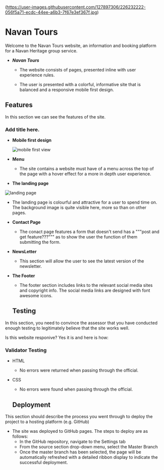 (https://user-images.githubusercontent.com/127897306/226232222-056f5a71-ecdc-44ee-a6b3-7f67e3ef367f.jpg)

# Navan Tours

Welcome to the Navan Tours website, an information and booking platform for a Navan Heritage group service.

 - ___Navan Tours___

    - The website consists of  pages, presented inline with user experience rules.

    - The user is presented with a colorful, informative site that is balanced and a responsive mobile first design.
 
## Features 

In this section we can see the features of the site.

### Add title here.

- __Mobile first design__

   ![mobile first view](https://user-images.githubusercontent.com/127897306/226232198-80d3af5c-bb2f-4c5b-9d76-301ec8a245d9.jpg)

- __Menu__

  - The site contains a website must have of a menu across the top of the page with a hover effect for a more in depth user experience. 

- __The landing page__

![landing page](https://user-images.githubusercontent.com/127897306/226232100-001b4e58-0ade-4cb4-aad4-b73c18eebee5.jpg)

  - The landing page is colourful and attractive for a user to spend time on. The background image is quite visible here, more so than on other pages.

- __Contact Page__

  - The conact page features a form that doesn't send has a """post and get feature???""" 
  as to show the user the function of them submitting the form.

- __NewsLetter__

  - This section will allow the user to see the latest version of the newsletter.

- __The Footer__ 

  - The footer section includes links to the relevant social media sites and copyright info. The social media links are designed with font awesome icons.

  ## Testing 

In this section, you need to convince the assessor that you have conducted enough testing to legitimately believe that the site works well.

Is this website responive? Yes it is and here is how:

### Validator Testing 

- HTML
  - No errors were returned when passing through the official.

- CSS
  - No errors were found when passing through the official.

  ## Deployment

This section should describe the process you went through to deploy the project to a hosting platform (e.g. GitHub) 

- The site was deployed to GitHub pages. The steps to deploy are as follows: 
  - In the GitHub repository, navigate to the Settings tab 
  - From the source section drop-down menu, select the Master Branch
  - Once the master branch has been selected, the page will be automatically refreshed with a detailed ribbon display to indicate the successful deployment.
